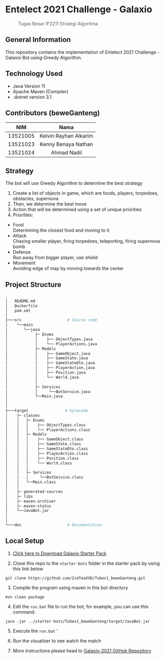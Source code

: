 # Entelect 2021 Challenge - Galaxio
>Tugas Besar IF2211 Strategi Algortima
## General Information 
This repository contains the implementation of Entelect 2021 Challenge - Galaxio Bot using Greedy Algorithm.
## Technology Used
- Java Version 11
- Apache Maven (Compiler)
- .dotnet version 3.1
## Contributors (beweGanteng)
| NIM | Nama |
| :---: | :---: |
| 13521005 | Kelvin Rayhan Alkarim |
| 13521023 | Kenny Benaya Nathan  |
| 13521024 | Ahmad Nadil |
## Strategy
The bot will use Greedy Algorithm to determine the best strategy
1. Create a list of objects in game, which are foods, players, torpedoes, obstacles, supernova
2. Then, we determine the best move
3. Action that will be determined using a set of unique priorities
4. Priorities:
- Food<br>
Determining the closest food and moving to it
- Attack<br>
Chasing smaller player, firing torpedoes, teleporting, firing supernova bomb
- Defense<br>
Run away from bigger player, use shield
- Movement<br>
Avoiding edge of map by moving towards the center
## Project Structure
```bash
.
│   README.md
│   Dockerfile
│   pom.xml
│
├───src                    # Source code
│    └──main
│       └──java
│            ├─ Enums
│            │    ├── ObjectTypes.java
│            │    └── PlayerActions.java
│            ├─ Models
│            │    ├── GameObject.java
│            │    ├── GameState.java
│            │    ├── GameStateDto.java
│            │    ├── PlayerAction.java
│            │    ├── Position.java
│            │    └── World.java
│            │    
│            ├─ Services
│            │     └──BotService.java
│            └──Main.java
│            
│            
├───target                # bytecode         
│    ├─ classes
│    │   ├─ Enums
│    │   │    ├── ObjectTypes.class
│    │   │    └── PlayerActions.class
│    │   ├─ Models
│    │   │    ├── GameObject.class
│    │   │    ├── GameState.class
│    │   │    ├── GameStateDto.class
│    │   │    ├── PlayerAction.class
│    │   │    ├── Position.class
│    │   │    └── World.class
│    │   │    
│    │   ├─ Services
│    │   │     └──BotService.class
│    │   └──Main.class                          
│    │ 
│    ├─ generated-sources
│    ├─ libs
│    ├─ maven-archiver
│    ├─ maven-status
│    └──JavaBot.jar 
│    
│    
└───doc                    # Documentation
```

## Local Setup
1. [Click here to Download Galaxio Starter Pack](https://github.com/EntelectChallenge/2021-Galaxio/releases/tag/2021.3.2) 

2. Clone this repo to the `starter-bots` folder in the starter pack by using this link below

`git clone https://github.com/IceTeaXXD/Tubes1_beweGanteng.git`

3. Compile the program using maven in this bot directory

`mvn clean package`

4. Edit the `run.bat` file to run the bot, for example, you can use this command:

`java -jar ../starter-bots/Tubes1_beweGanteng/target/JavaBot.jar`

5. Execute the `run.bat` '

6. Run the visualizer to see watch the match

7. More instructions please head to
[Galaxio-2021 GitHub Repository](https://github.com/EntelectChallenge/2021-Galaxio)